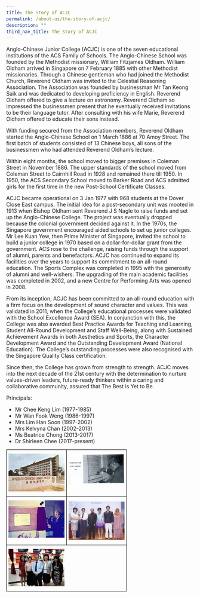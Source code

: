 ```yaml
---
title: The Story of ACJC
permalink: /about-us/the-story-of-acjc/
description: ""
third_nav_title: The Story of ACJC
---
```

Anglo-Chinese Junior College (ACJC) is one of the seven educational institutions of the ACS Family of Schools. The Anglo-Chinese School was founded by the Methodist missionary, William Fitzjames Oldham. William Oldham arrived in Singapore on 7 February 1885 with other Methodist missionaries. Through a Chinese gentleman who had joined the Methodist Church, Reverend Oldham was invited to the Celestial Reasoning Association. The Association was founded by businessman Mr Tan Keong Saik and was dedicated to developing proficiency in English. Reverend Oldham offered to give a lecture on astronomy. Reverend Oldham so impressed the businessmen present that he eventually received invitations to be their language tutor. After consulting with his wife Marie, Reverend Oldham offered to educate their sons instead.

  

With funding secured from the Association members, Reverend Oldham started the Anglo-Chinese School on 1 March 1886 at 70 Amoy Street. The first batch of students consisted of 13 Chinese boys, all sons of the businessmen who had attended Reverend Oldham’s lecture.

  

Within eight months, the school moved to bigger premises in Coleman Street in November 1886. The upper standards of the school moved from Coleman Street to Cairnhill Road in 1928 and remained there till 1950. In 1950, the ACS Secondary School moved to Barker Road and ACS admitted girls for the first time in the new Post-School Certificate Classes.

  

ACJC became operational on 3 Jan 1977 with 968 students at the Dover Close East campus. The initial idea for a post-secondary unit was mooted in 1913 when Bishop Oldham sent Reverend J S Nagle to raise funds and set up the Anglo-Chinese College. The project was eventually dropped because the colonial government decided against it. In the 1970s, the Singapore government encouraged aided schools to set up junior colleges. Mr Lee Kuan Yew, then Prime Minister of Singapore, invited the school to build a junior college in 1970 based on a dollar-for-dollar grant from the government. ACS rose to the challenge, raising funds through the support of alumni, parents and benefactors. ACJC has continued to expand its facilities over the years to support its commitment to an all-round education. The Sports Complex was completed in 1995 with the generosity of alumni and well-wishers. The upgrading of the main academic facilities was completed in 2002, and a new Centre for Performing Arts was opened in 2008.

From its inception, ACJC has been committed to an all-round education with a firm focus on the development of sound character and values. This was validated in 2011, when the College’s educational processes were validated with the School Excellence Award (SEA). In conjunction with this, the College was also awarded Best Practice Awards for Teaching and Learning, Student All-Round Development and Staff Well-Being, along with Sustained Achievement Awards in both Aesthetics and Sports, the Character Development Award and the Outstanding Development Award (National Education). The College’s outstanding processes were also recognised with the Singapore Quality Class certification.

  

Since then, the College has grown from strength to strength. ACJC moves into the next decade of the 21st century with the determination to nurture values-driven leaders, future-ready thinkers within a caring and collaborative community, assured that The Best is Yet to Be.


Principals:
*   Mr Chee Keng Lim (1977-1985)
*   Mr Wan Fook Weng (1986-1997)
*   Mrs Lim Han Soon (1997-2002)
*   Mrs Kelvyna Chan (2002-2013)
*   Ms Beatrice Chong (2013-2017)
*   Dr Shirleen Chee (2017-present)

		
<style type="text/css">
.tg  {border-collapse:collapse;border-spacing:0;}
.tg td{border-color:black;border-style:solid;border-width:1px;font-family:Arial, sans-serif;font-size:14px;
  overflow:hidden;padding:10px 5px;word-break:normal;}
.tg th{border-color:black;border-style:solid;border-width:1px;font-family:Arial, sans-serif;font-size:14px;
  font-weight:normal;overflow:hidden;padding:10px 5px;word-break:normal;}
.tg .tg-0lax{text-align:left;vertical-align:top}
</style>
<table class="tg">
<thead>
  <tr>
    <th class="tg-0lax"><img style="width:150px" src="/images/The%20ACJC%20main%20gate%20in%201977.jpeg"></th>
    <th class="tg-0lax"><img style="width:150px" src="/images/Dr%20Tan%20Sri%20Tan%20Chin%20Tuan%20laying%20the%20foundation%20stone.jpeg"></th>
  </tr>
</thead>
<tbody>
  <tr>
    <td class="tg-0lax"><img style="width:150px" src="/images/the%20sports%20complex%20opening%20ceremony%20in%201997.jpeg"></td>
    <td class="tg-0lax"><img style="width:150px" src="/images/mrs%20kelvyna%20chan%20receiving%20the%20school%20excellence%20award%20with%20members%20of%20the%20acjc%20family%20in%202011.png"></td>
  </tr>
  <tr>
    <td colspan="2" class="tg-0lax"><img style="width:150px" src="/images/acjc%20principals%20at%20the%20acjc%20grace%20heritage%20gallery%20for%20founder_s%20day%202018.jpeg"></td>
  </tr>
</tbody>
</table>